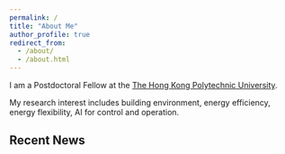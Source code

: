 ```yaml
---
permalink: /
title: "About Me"
author_profile: true
redirect_from: 
  - /about/
  - /about.html
---
```


I am a Postdoctoral Fellow at the [The Hong Kong Polytechnic University](https://www.polyu.edu.hk). 

My research interest includes building environment, energy efficiency, energy flexibility, AI for control and operation.

## Recent News
